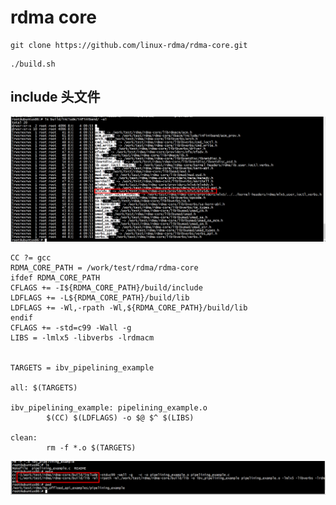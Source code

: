 
# rdma core

```
git clone https://github.com/linux-rdma/rdma-core.git
```

```
./build.sh 
```

## include 头文件
![image](../pic/core1.png)


```Shell
CC ?= gcc
RDMA_CORE_PATH = /work/test/rdma/rdma-core
ifdef RDMA_CORE_PATH
CFLAGS += -I${RDMA_CORE_PATH}/build/include
LDFLAGS += -L${RDMA_CORE_PATH}/build/lib
LDFLAGS += -Wl,-rpath -Wl,${RDMA_CORE_PATH}/build/lib
endif
CFLAGS += -std=c99 -Wall -g
LIBS = -lmlx5 -libverbs -lrdmacm


TARGETS = ibv_pipelining_example

all: $(TARGETS)

ibv_pipelining_example: pipelining_example.o
        $(CC) $(LDFLAGS) -o $@ $^ $(LIBS)

clean:
        rm -f *.o $(TARGETS)
```

![image](../pic/core2.png)